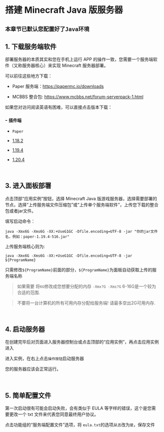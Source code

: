 # 搭建 Minecraft Java 版服务器

## `本章节已默认您配置好了Java环境`

## 1. 下载服务端软件

部署服务器的本质其实和您在手机上运行 APP 的操作一致，您需要一个服务端软件（又称服务器核心）来实现 Minecraft 服务器部署。

可以前往这些地方下载：

- Paper 服务端：https://papermc.io/downloads

- MCBBS 整合包: https://www.mcbbs.net/forum-serverpack-1.html

如果您对访问阅读英语有困难，可以直接点击版本下载：
### - `插件端`

- `Paper`

- [1.18.2](https://api.papermc.io/v2/projects/paper/versions/1.18.2/builds/388/downloads/paper-1.18.2-388.jar)

- [1.19.4](https://api.papermc.io/v2/projects/paper/versions/1.19.4/builds/524/downloads/paper-1.19.4-524.jar)

- [1.20.4](https://api.papermc.io/v2/projects/paper/versions/1.20.4/builds/389/downloads/paper-1.20.4-389.jar)

<br />

## 3. 进入面板部署

点击顶部“应用实例”按钮，选择 Minecraft Java 版游戏服务器，选择需要部署的节点，选择“上传服务端文件压缩包”或“上传单个服务端软件”，上传您下载的整合包或者jar文件。

填写启动命令：

```
java -Xmx6G -Xms6G -XX:+UseG1GC -Dfile.encoding=UTF-8 -jar "你的jar文件名，例如：paper-1.19.4-516.jar"
```
上传服务端核心则为: 
```
java -Xmx6G -Xms6G -XX:+UseG1GC -Dfile.encoding=UTF-8 -jar ${ProgramName}
```
只需修改`${ProgramName}`前面的部分，`${ProgramName}`为面板自动获取上传的服务端名称

> 如果需要 将`6G`修改成您想要分配的内存 `-Xmx?G -Xms?G` 6-16G是一个较为合适的范围.

> 不要将一台计算机的所有可用内存分配给服务端! 请最多空出2G可用内存.


<br />


## 4. 启动服务器

在创建完毕后对页面进入服务器控制台或点击顶部的“应用实例”，再点击应用实例进入

进入实例，在右上点击`操作按钮`启动服务器

您的服务器应该会正常运行。

<br />


## 5. 简单配置文件

第一次启动很有可能会启动失败，会有类似于 EULA 等字样的错误，这个是您需要更改一个 txt 文件来代表您同意最终用户协议。

点击功能组的“服务端配置文件”选项，将 `eula.txt`的选项从`否`改为`是`，保存文件